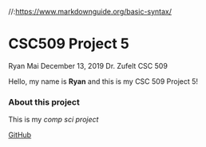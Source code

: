 //:https://www.markdownguide.org/basic-syntax/
# CSC509 Project 5
 Ryan Mai
 December 13, 2019
 Dr. Zufelt
 CSC 509
 
 Hello, my name is **Ryan** and this is my CSC 509 Project 5!
 ### About this project
 This is my *comp sci project*
 
 [GitHub](https://www.github.com)
